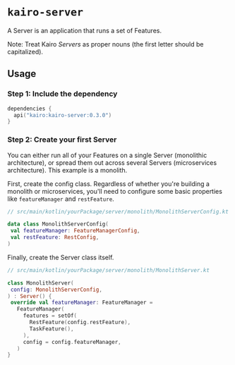 # `kairo-server`

A Server is an application that runs a set of Features.

Note: Treat Kairo _Servers_ as proper nouns (the first letter should be capitalized).

## Usage

### Step 1: Include the dependency

```kotlin
dependencies {
  api("kairo:kairo-server:0.3.0")
}
```

### Step 2: Create your first Server

You can either run all of your Features on a single Server (monolithic architecture),
or spread them out across several Servers (microservices architecture).
This example is a monolith.

First, create the config class.
Regardless of whether you're building a monolith or microservices,
you'll need to configure some basic properties like `featureManager` and `restFeature`.

```kotlin
// src/main/kotlin/yourPackage/server/monolith/MonolithServerConfig.kt

data class MonolithServerConfig(
 val featureManager: FeatureManagerConfig,
 val restFeature: RestConfig,
)
```

Finally, create the Server class itself.

```kotlin
// src/main/kotlin/yourPackage/server/monolith/MonolithServer.kt

class MonolithServer(
 config: MonolithServerConfig,
) : Server() {
 override val featureManager: FeatureManager =
   FeatureManager(
     features = setOf(
       RestFeature(config.restFeature),
       TaskFeature(),
     ),
     config = config.featureManager,
   )
}
```
